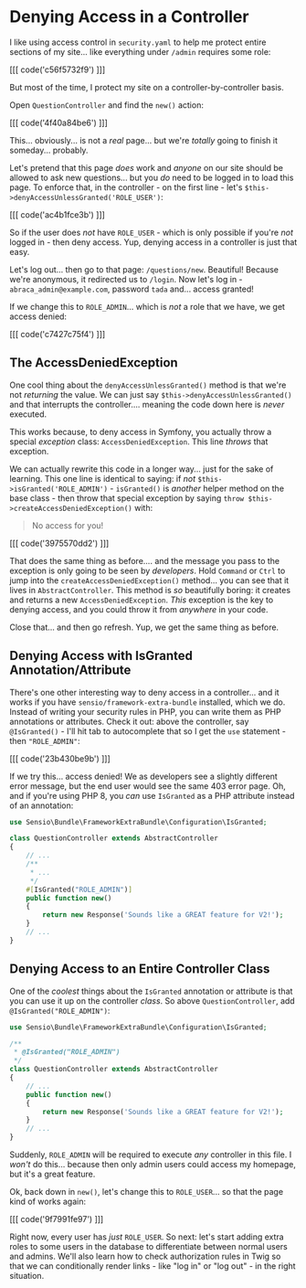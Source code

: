 # Denying Access in a Controller

I like using access control in `security.yaml` to help me protect entire sections
of my site... like everything under `/admin` requires some role:

[[[ code('c56f5732f9') ]]]

But most of the time, I protect my site on a controller-by-controller basis.

Open `QuestionController` and find the `new()` action:

[[[ code('4f40a84be6') ]]]

This... obviously... is not a *real* page... but we're *totally* going to finish
it someday... probably.

Let's pretend that this page *does* work and *anyone* on our site should be
allowed to ask new questions... but you *do* need to be logged in to load
this page. To enforce that, in the controller - on the first line - let's
`$this->denyAccessUnlessGranted('ROLE_USER')`:

[[[ code('ac4b1fce3b') ]]]

So if the user does *not* have `ROLE_USER` - which is only possible if you're *not*
logged in - then deny access. Yup, denying access in a controller is just that easy.

Let's log out... then go to that page: `/questions/new`. Beautiful! Because we're
anonymous, it redirected us to `/login`. Now let's log in - `abraca_admin@example.com`,
password `tada` and... access granted!

If we change this to `ROLE_ADMIN`... which is *not* a role that we have, we get access
denied:

[[[ code('c7427c75f4') ]]]

## The AccessDeniedException

One cool thing about the `denyAccessUnlessGranted()` method is that we're not
*returning* the value. We can just say `$this->denyAccessUnlessGranted()` and that
interrupts the controller.... meaning the code down here is *never* executed.

This works because, to deny access in Symfony, you actually throw a special
*exception* class: `AccessDeniedException`. This line *throws* that exception.

We can actually rewrite this code in a longer way... just for the sake of learning.
This one line is identical to saying: if *not* `$this->isGranted('ROLE_ADMIN')` -
`isGranted()` is *another* helper method on the base class - then throw that
special exception by saying `throw $this->createAccessDeniedException()` with:

> No access for you!

[[[ code('3975570dd2') ]]]

That does the same thing as before.... and the message you pass to the exception
is only going to be seen by *developers*. Hold `Command` or `Ctrl` to jump into
the `createAccessDeniedException()` method... you can see that it lives in
`AbstractController`. This method is *so* beautifully boring: it creates and
returns a new `AccessDeniedException`. *This* exception is the key to denying
access, and you could throw it from *anywhere* in your code.

Close that... and then go refresh. Yup, we get the same thing as before.

## Denying Access with IsGranted Annotation/Attribute

There's one other interesting way to deny access in a controller... and it works
if you have `sensio/framework-extra-bundle` installed, which we do. Instead of writing
your security rules in PHP, you can write them as PHP annotations or attributes.
Check it out: above the controller, say `@IsGranted()` - I'll hit tab to autocomplete
that so I get the `use` statement - then `"ROLE_ADMIN"`:

[[[ code('23b430be9b') ]]]

If we try this... access denied! We as developers see a slightly different error
message, but the end user would see the same 403 error page. Oh, and if you're
using PHP 8, you *can* use `IsGranted` as a PHP attribute instead of an annotation:

```php
use Sensio\Bundle\FrameworkExtraBundle\Configuration\IsGranted;

class QuestionController extends AbstractController
{
    // ...
    /**
     * ...
     */
    #[IsGranted("ROLE_ADMIN")]
    public function new()
    {
        return new Response('Sounds like a GREAT feature for V2!');
    }
    // ...
}
```

## Denying Access to an Entire Controller Class

One of the *coolest* things about the `IsGranted` annotation or attribute is
that you can use it up on the controller *class*. So above `QuestionController`,
add `@IsGranted("ROLE_ADMIN")`:

```php
use Sensio\Bundle\FrameworkExtraBundle\Configuration\IsGranted;

/**
 * @IsGranted("ROLE_ADMIN")
 */
class QuestionController extends AbstractController
{
    // ...
    public function new()
    {
        return new Response('Sounds like a GREAT feature for V2!');
    }
    // ...
}
```

Suddenly, `ROLE_ADMIN` will be required to execute *any* controller in this
file. I *won't* do this... because then only admin users could access my homepage,
but it's a great feature.

Ok, back down in `new()`, let's change this to `ROLE_USER`... so that the
page kind of works again:

[[[ code('9f7991fe97') ]]]

Right now, every user has *just* `ROLE_USER`. So next: let's start adding extra roles
to some users in the database to differentiate between normal users and admins.
We'll also learn how to check authorization rules in Twig so that we can conditionally
render links - like "log in" or "log out" - in the right situation.
